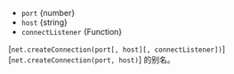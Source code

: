 <!-- YAML
added: v0.1.90
-->
* `port` {number}
* `host` {string}
* `connectListener` {Function}

[`net.createConnection(port[, host][, connectListener])`][`net.createConnection(port, host)`] 的别名。

